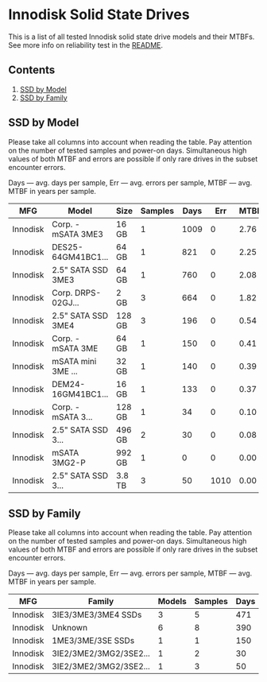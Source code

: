 Innodisk Solid State Drives
===========================

This is a list of all tested Innodisk solid state drive models and their MTBFs. See
more info on reliability test in the [README](https://github.com/linuxhw/SMART).

Contents
--------

1. [ SSD by Model  ](#ssd-by-model)
2. [ SSD by Family ](#ssd-by-family)

SSD by Model
------------

Please take all columns into account when reading the table. Pay attention on the
number of tested samples and power-on days. Simultaneous high values of both MTBF
and errors are possible if only rare drives in the subset encounter errors.

Days — avg. days per sample,
Err  — avg. errors per sample,
MTBF — avg. MTBF in years per sample.

| MFG       | Model              | Size   | Samples | Days  | Err   | MTBF |
|-----------|--------------------|--------|---------|-------|-------|------|
| Innodisk  | Corp. - mSATA 3ME3 | 16 GB  | 1       | 1009  | 0     | 2.76   |
| Innodisk  | DES25-64GM41BC1... | 64 GB  | 1       | 821   | 0     | 2.25   |
| Innodisk  | 2.5" SATA SSD 3ME3 | 64 GB  | 1       | 760   | 0     | 2.08   |
| Innodisk  | Corp. DRPS-02GJ... | 2 GB   | 3       | 664   | 0     | 1.82   |
| Innodisk  | 2.5" SATA SSD 3ME4 | 128 GB | 3       | 196   | 0     | 0.54   |
| Innodisk  | Corp. - mSATA 3ME  | 64 GB  | 1       | 150   | 0     | 0.41   |
| Innodisk  | mSATA mini 3ME ... | 32 GB  | 1       | 140   | 0     | 0.39   |
| Innodisk  | DEM24-16GM41BC1... | 16 GB  | 1       | 133   | 0     | 0.37   |
| Innodisk  | Corp. - mSATA 3... | 128 GB | 1       | 34    | 0     | 0.10   |
| Innodisk  | 2.5" SATA SSD 3... | 496 GB | 2       | 30    | 0     | 0.08   |
| Innodisk  | mSATA 3MG2-P       | 992 GB | 1       | 0     | 0     | 0.00   |
| Innodisk  | 2.5" SATA SSD 3... | 3.8 TB | 3       | 50    | 1010  | 0.00   |

SSD by Family
-------------

Please take all columns into account when reading the table. Pay attention on the
number of tested samples and power-on days. Simultaneous high values of both MTBF
and errors are possible if only rare drives in the subset encounter errors.

Days — avg. days per sample,
Err  — avg. errors per sample,
MTBF — avg. MTBF in years per sample.

| MFG       | Family                 | Models | Samples | Days  | Err   | MTBF |
|-----------|------------------------|--------|---------|-------|-------|------|
| Innodisk  | 3IE3/3ME3/3ME4 SSDs    | 3      | 5       | 471   | 0     | 1.29   |
| Innodisk  | Unknown                | 6      | 8       | 390   | 0     | 1.07   |
| Innodisk  | 1ME3/3ME/3SE SSDs      | 1      | 1       | 150   | 0     | 0.41   |
| Innodisk  | 3IE2/3ME2/3MG2/3SE2... | 1      | 2       | 30    | 0     | 0.08   |
| Innodisk  | 3IE2/3ME2/3MG2/3SE2... | 1      | 3       | 50    | 1010  | 0.00   |
